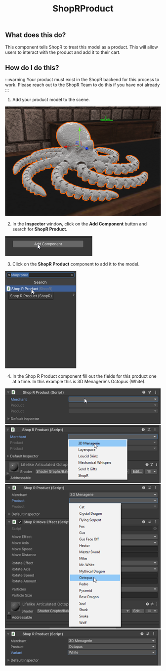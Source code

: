 ﻿---
title: ShopRProduct
sidebar_position: 10
---

## What does this do?

This component tells ShopR to treat this model as a product. This will allow users to interact with the product and add it to their cart.

## How do I do this?

:::warning
Your product must exist in the ShopR backend for this process to work. Please reach out to the ShopR Team to do this if you have not already
:::

1. Add your product model to the scene.

![SelectItem.png](img/SelectItem.png)

2. In the **Inspector** window, click on the **Add Component** button and search for **ShopR Product**.

![AddComponent.png](img/AddComponent.png)

3. Click on the **ShopR Product** component to add it to the model.

![ShopRProduct.png](img/ShopRProduct.png)

4. In the Shop R Product component fill out the fields for this product one at a time. In this example this is 3D Menagerie's Octopus (White).

![Component.png](img/Component.png)
![comp1.png](img/comp1.png)
![comp2.png](img/comp2.png)
![comp3.png](img/comp3.png)